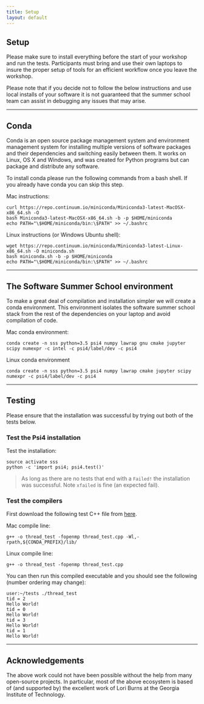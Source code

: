 ```yaml
---
title: Setup
layout: default
---
```


## Setup 
Please make sure to install everything before the start of your workshop and
run the tests.  Participants must bring and use their own laptops to insure the
proper setup of tools for an efficient workflow once you leave the workshop.

Please note that if you decide not to follow the below instructions and use
local installs of your software it is not guaranteed that the summer school team
can assist in debugging any issues that may arise.

---

## Conda
Conda is an open source package management system and environment management
system for installing multiple versions of software packages and their
dependencies and switching easily between them. It works on Linux, OS X and
Windows, and was created for Python programs but can package and distribute any
software.

To install conda please run the following commands from a bash shell. If you
already have conda you can skip this step.

Mac instructions:
```
curl https://repo.continuum.io/miniconda/Miniconda3-latest-MacOSX-x86_64.sh -O
bash Miniconda3-latest-MacOSX-x86_64.sh -b -p $HOME/miniconda
echo PATH="\$HOME/miniconda/bin:\$PATH" >> ~/.bashrc
```

Linux instructions (or Windows Ubuntu shell):
```
wget https://repo.continuum.io/miniconda/Miniconda3-latest-Linux-x86_64.sh -O miniconda.sh
bash miniconda.sh -b -p $HOME/miniconda
echo PATH="\$HOME/miniconda/bin:\$PATH" >> ~/.bashrc
```

---

## The Software Summer School environment
To make a great deal of compilation and installation simpler we will create a
conda environment. This environment isolates the software summer school stack
from the rest of the dependencies on your laptop and avoid compilation of code.

Mac conda environment:
```
conda create -n sss python=3.5 psi4 numpy lawrap gnu cmake jupyter scipy numexpr -c intel -c psi4/label/dev -c psi4
```

Linux conda environment
```
conda create -n sss python=3.5 psi4 numpy lawrap cmake jupyter scipy numexpr -c psi4/label/dev -c psi4
```

---

## Testing
Please ensure that the installation was successful by trying out both of the tests below. 


### Test the Psi4 installation
Test the installation:
```
source activate sss
python -c 'import psi4; psi4.test()'
```

> As long as there are no tests that end with a `Failed!` the installation was
> successful. Note `xfailed` is fine (an expected fail).

### Test the compilers
First download the following test C++ file from [here](data/thread_test.cpp).

Mac compile line:
```
g++ -o thread_test -fopenmp thread_test.cpp -Wl,-rpath,${CONDA_PREFIX}/lib/
```

Linux compile line:
```
g++ -o thread_test -fopenmp thread_test.cpp
```

You can then run this compiled executable and you should see the following
(number ordering may change):
```
user:~/tests ./thread_test
tid = 2
Hello World!
tid = 0
Hello World!
tid = 3
Hello World!
tid = 1
Hello World!
```

---

## Acknowledgements
The above work could not have been possible without the help from many
open-source projects. In particular, most of the above ecosystem is based of
(and supported by) the excellent work of Lori Burns at the Georgia Institute of
Technology.
